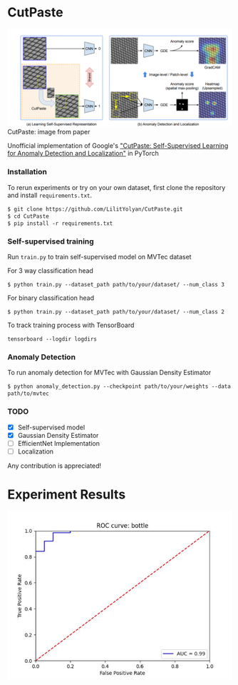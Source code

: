 # CutPaste
![CutPaste: image from paper](image.png)
CutPaste: image from paper

Unofficial implementation of Google's ["CutPaste: Self-Supervised Learning for Anomaly Detection and Localization"](https://arxiv.org/abs/2104.04015) in PyTorch

### Installation
To rerun experiments or try on your own dataset, first clone the repository and install `requirements.txt`.
```
$ git clone https://github.com/LilitYolyan/CutPaste.git
$ cd CutPaste
$ pip install -r requirements.txt
```

### Self-supervised training
Run `train.py` to train self-supervised model on MVTec dataset

For 3 way classification head 
```
$ python train.py --dataset_path path/to/your/dataset/ --num_class 3
```

For binary classification head 
```
$ python train.py --dataset_path path/to/your/dataset/ --num_class 2
```

To track training process with TensorBoard
```
tensorboard --logdir logdirs
```


### Anomaly Detection
To run anomaly detection for MVTec with Gaussian Density Estimator 
```
$ python anomaly_detection.py --checkpoint path/to/your/weights --data path/to/mvtec

```
### TODO
- [X] Self-supervised model 
- [X] Gaussian Density Estimator
- [ ] EfficientNet Implementation
- [ ] Localization

Any contribution is appreciated!

# Experiment Results
![alt-text-1](experiments/roc_binary/bottle.jpg) 
